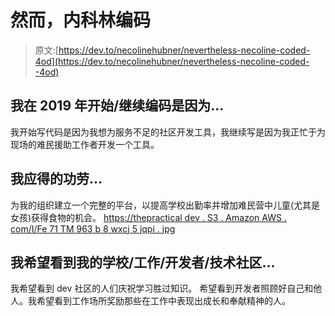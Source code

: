 # 然而，内科林编码

> 原文:[https://dev.to/necolinehubner/nevertheless-necoline-coded-4od](https://dev.to/necolinehubner/nevertheless-necoline-coded--4od)

## [](#i-startedcontinued-to-code-in-2019-because)我在 2019 年开始/继续编码是因为...

我开始写代码是因为我想为服务不足的社区开发工具，我继续写是因为我正忙于为现场的难民援助工作者开发一个工具。

## [](#i-deserve-credit-for)我应得的功劳...

为我的组织建立一个完整的平台，以提高学校出勤率并增加难民营中儿童(尤其是女孩)获得食物的机会。
[https://thepractical dev . S3 . Amazon AWS . com/I/Fe 71 TM 963 b 8 wxcj 5 jqpi . jpg](https://thepracticaldev.s3.amazonaws.com/i/fe71tm963b8wxcj5jqpi.jpg)

## [](#i-hope-to-see-my-schoolworkdevelopertech-community)我希望看到我的学校/工作/开发者/技术社区...

我希望看到 dev 社区的人们庆祝学习胜过知识。
希望看到开发者照顾好自己和他人。我希望看到工作场所奖励那些在工作中表现出成长和奉献精神的人。